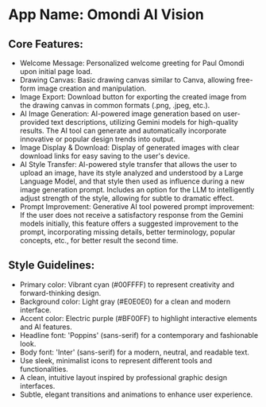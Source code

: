 # **App Name**: Omondi AI Vision

## Core Features:

- Welcome Message: Personalized welcome greeting for Paul Omondi upon initial page load.
- Drawing Canvas: Basic drawing canvas similar to Canva, allowing free-form image creation and manipulation.
- Image Export: Download button for exporting the created image from the drawing canvas in common formats (.png, .jpeg, etc.).
- AI Image Generation: AI-powered image generation based on user-provided text descriptions, utilizing Gemini models for high-quality results. The AI tool can generate and automatically incorporate innovative or popular design trends into output.
- Image Display & Download: Display of generated images with clear download links for easy saving to the user's device.
- AI Style Transfer: AI-powered style transfer that allows the user to upload an image, have its style analyzed and understood by a Large Language Model, and that style then used as influence during a new image generation prompt. Includes an option for the LLM to intelligently adjust strength of the style, allowing for subtle to dramatic effect.
- Prompt Improvement: Generative AI tool powered prompt improvement: If the user does not receive a satisfactory response from the Gemini models initially, this feature offers a suggested improvement to the prompt, incorporating missing details, better terminology, popular concepts, etc., for better result the second time.

## Style Guidelines:

- Primary color: Vibrant cyan (#00FFFF) to represent creativity and forward-thinking design.
- Background color: Light gray (#E0E0E0) for a clean and modern interface.
- Accent color: Electric purple (#BF00FF) to highlight interactive elements and AI features.
- Headline font: 'Poppins' (sans-serif) for a contemporary and fashionable look.
- Body font: 'Inter' (sans-serif) for a modern, neutral, and readable text.
- Use sleek, minimalist icons to represent different tools and functionalities.
- A clean, intuitive layout inspired by professional graphic design interfaces.
- Subtle, elegant transitions and animations to enhance user experience.